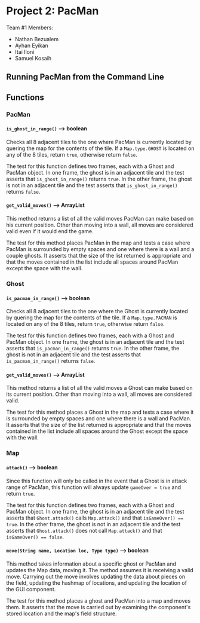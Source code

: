 # **Project 2: PacMan**
Team #1 Members: 
 - Nathan Bezualem
 - Ayhan Eyikan 
 - Itai Iloni 
 - Samuel Kosaih

<!-- Image of our code running PacMan -->

## **Running PacMan from the Command Line**



## **Functions**
### **PacMan**

#### `is_ghost_in_range()` --> boolean
Checks all 8 adjacent tiles to the one where PacMan is currently located by quering the map for the contents of the tile. If a `Map.type.GHOST` is located on any of the 8 tiles, return `true`, otherwise return `false`.

The test for this function defines two frames, each with a Ghost and PacMan object. In one frame, the ghost is in an adjacent tile and the test asserts that `is_ghost_in_range()` returns `true`. In the other frame, the ghost is not in an adjacent tile and the test asserts that `is_ghost_in_range()` returns `false`.

#### `get_valid_moves()` --> ArrayList
This method returns a list of all the valid moves PacMan can make based on his current position. Other than moving into a wall, all moves are considered valid even if it would end the game.

The test for this method places PacMan in the map and tests a case where PacMan is surrounded by empty spaces and one where there is a wall and a couple ghosts. It asserts that the size of the list returned is appropriate and that the moves contained in the list include all spaces around PacMan except the space with the wall.

<!-- Add other PacMan functions here -->

### **Ghost**

#### `is_pacman_in_range()` --> boolean
Checks all 8 adjacent tiles to the one where the Ghost is currently located by quering the map for the contents of the tile. If a `Map.type.PACMAN` is located on any of the 8 tiles, return `true`, otherwise return `false`.

The test for this function defines two frames, each with a Ghost and PacMan object. In one frame, the ghost is in an adjacent tile and the test asserts that `is_pacman_in_range()` returns `true`. In the other frame, the ghost is not in an adjacent tile and the test asserts that `is_pacman_in_range()` returns `false`.

#### `get_valid_moves()` --> ArrayList
This method returns a list of all the valid moves a Ghost can make based on its current position. Other than moving into a wall, all moves are considered valid.

The test for this method places a Ghost in the map and tests a case where it is surrounded by empty spaces and one where there is a wall and PacMan. It asserts that the size of the list returned is appropriate and that the moves contained in the list include all spaces around the Ghost except the space with the wall.

<!-- Add other Ghost functions here -->

### **Map**

#### `attack()` --> boolean
Since this function will only be called in the event that a Ghost is in attack range of PacMan, this function will always update `gameOver = true` and return `true`.

The test for this function defines two frames, each with a Ghost and PacMan object. In one frame, the ghost is in an adjacent tile and the test asserts that `Ghost.attack()` calls `Map.attack()` and that `isGameOver() == true`. In the other frame, the ghost is not in an adjacent tile and the test asserts that `Ghost.attack()` does not call `Map.attack()` and that `isGameOver() == false`.

#### `move(String name, Location loc, Type type)` --> boolean
This method takes information about a specific ghost or PacMan and updates the Map data, moving it. The method assumes it is receiving a valid move. Carrying out the move involves updating the data about pieces on the field, updating the hashmap of locations, and updating the location of the GUI component.

The test for this method places a ghost and PacMan into a map and moves them. It asserts that the move is carried out by examining the component's stored location and the map's field structure.

<!-- Add other Map functions here -->
